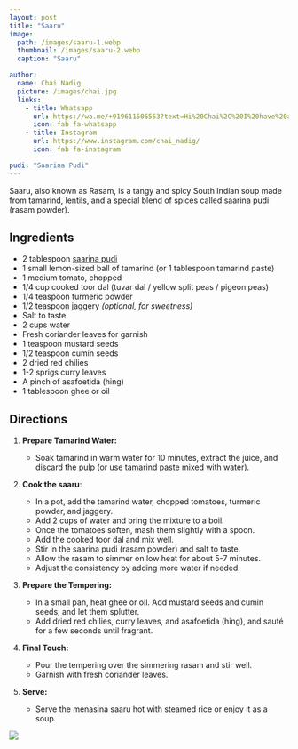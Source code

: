 ```yaml
---
layout: post
title: "Saaru"
image:
  path: /images/saaru-1.webp
  thumbnail: /images/saaru-2.webp
  caption: "Saaru"

author:
  name: Chai Nadig
  picture: /images/chai.jpg
  links:
    - title: Whatsapp
      url: https://wa.me/+919611506563?text=Hi%20Chai%2C%20I%20have%20a%20quick%20question%20about%20your%20Carrot%20Saaru%20recipe
      icon: fab fa-whatsapp
    - title: Instagram
      url: https://www.instagram.com/chai_nadig/
      icon: fab fa-instagram

pudi: "Saarina Pudi"
---
```


Saaru, also known as Rasam, is a tangy and spicy South Indian soup made from tamarind, lentils, and a special blend of spices called saarina pudi (rasam powder).

## Ingredients

- 2 tablespoon [saarina pudi](/rosies-recipes/pudi/saarina-pudi)
- 1 small lemon-sized ball of tamarind (or 1 tablespoon tamarind paste)
- 1 medium tomato, chopped
- 1/4 cup cooked toor dal (tuvar dal / yellow split peas / pigeon peas)
- 1/4 teaspoon turmeric powder
- 1/2 teaspoon jaggery _(optional, for sweetness)_
- Salt to taste
- 2 cups water
- Fresh coriander leaves for garnish
- 1 teaspoon mustard seeds
- 1/2 teaspoon cumin seeds
- 2 dried red chilies
- 1-2 sprigs curry leaves
- A pinch of asafoetida (hing)
- 1 tablespoon ghee or oil

## Directions

1. **Prepare Tamarind Water:**

   - Soak tamarind in warm water for 10 minutes, extract the juice, and discard the pulp (or use tamarind paste mixed with water).

2. **Cook the saaru**:

   - In a pot, add the tamarind water, chopped tomatoes, turmeric powder, and jaggery.
   - Add 2 cups of water and bring the mixture to a boil.
   - Once the tomatoes soften, mash them slightly with a spoon.
   - Add the cooked toor dal and mix well.
   - Stir in the saarina pudi (rasam powder) and salt to taste.
   - Allow the rasam to simmer on low heat for about 5-7 minutes.
   - Adjust the consistency by adding more water if needed.

3. **Prepare the Tempering:**

   - In a small pan, heat ghee or oil. Add mustard seeds and cumin seeds, and let them splutter.
   - Add dried red chilies, curry leaves, and asafoetida (hing), and sauté for a few seconds until fragrant.

4. **Final Touch:**

   - Pour the tempering over the simmering rasam and stir well.
   - Garnish with fresh coriander leaves.

5. **Serve:**
   - Serve the menasina saaru hot with steamed rice or enjoy it as a soup.

<img src="/rosies-recipes/images/saaru-2.webp">
